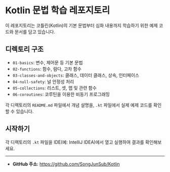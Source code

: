 # Kotlin 문법 학습 레포지토리

이 레포지토리는 코틀린(Kotlin)의 기본 문법부터 심화 내용까지 학습하기 위한 예제 코드와 문서를 담고 있습니다.

## 디렉토리 구조

- `01-basics`: 변수, 제어문 등 기본 문법
- `02-functions`: 함수, 람다, 고차 함수
- `03-classes-and-objects`: 클래스, 데이터 클래스, 상속, 인터페이스
- `04-null-safety`: 널 안정성 처리
- `05-collections`: 리스트, 셋, 맵 및 관련 함수
- `06-coroutines`: 코루틴을 이용한 비동기 프로그래밍

각 디렉토리의 `README.md` 파일에서 개념 설명을, `.kt` 파일에서 실제 예제 코드를 확인할 수 있습니다.

## 시작하기

각 디렉토리의 `.kt` 파일을 IDE(예: IntelliJ IDEA)에서 열고 실행하여 결과를 확인해보세요.

---

- **GitHub 주소**: https://github.com/SongJunSub/Kotlin

